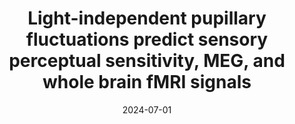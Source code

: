 ---
title: "Light-independent pupillary fluctuations predict sensory perceptual sensitivity, MEG, and whole brain fMRI signals"
project_id: consciousness # needs to match ID from associated project MD exactly
date: 2024-07-01
conference_id: "2024_ASSC"
presenters: # needs to match author ID from associated authors exactly
    - tori_gobo
summary:
file: "/assets/presentations/ASSC_Presentation_Gobo.pdf"
file_name: "ASSC_Presentation_Gobo.pdf"
layout: presentation
---